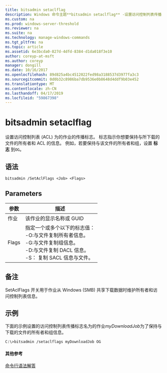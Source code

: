 ```yaml
---
title: bitsadmin setaclflag
description: Windows 命令主题**bitsadmin setaclflag** -设置访问控制列表传播标志。
ms.custom: na
ms.prod: windows-server-threshold
ms.reviewer: na
ms.suite: na
ms.technology: manage-windows-commands
ms.tgt_pltfrm: na
ms.topic: article
ms.assetid: 6e3bcda0-827d-4dfd-8384-d1da018f3e10
author: coreyp-at-msft
ms.author: coreyp
manager: dongill
ms.date: 10/16/2017
ms.openlocfilehash: 89d825a4bc4512022fed98a3188537d3977fa3c3
ms.sourcegitcommit: 0d0b32c8986ba7db9536e0b8648d4ddf9b03e452
ms.translationtype: MT
ms.contentlocale: zh-CN
ms.lasthandoff: 04/17/2019
ms.locfileid: "59867398"
---
```

# <a name="bitsadmin-setaclflag"></a>bitsadmin setaclflag

设置访问控制列表 (ACL) 为的作业的传播标志。 标志指示你想要保持与所下载的文件的所有者和 ACL 的信息。 例如，若要保持与该文件的所有者和组，设置 **标志** 到`OG`。

## <a name="syntax"></a>语法

```
bitsadmin /SetAclFlags <Job> <Flags>
```

## <a name="parameters"></a>Parameters

|参数|描述|
|---------|-----------|
|作业|该作业的显示名称或 GUID|
|Flags|指定一个或多个以下的标志值：</br>-O:与文件复制所有者信息。</br>-G:与文件复制组信息。</br>-D:与文件复制 DACL 信息。</br>-S： 复制 SACL 信息与文件。|

## <a name="remarks"></a>备注

SetAclFlags 开关用于作业从 Windows (SMB) 共享下载数据时维护所有者和访问控制列表信息。

## <a name="BKMK_examples"></a>示例

下面的示例设置的访问控制列表传播标志名为的作业*myDownloadJob*为了保持与下载的文件的所有者和组信息。
```
C:\>bitsadmin /setaclflags myDownloadJob OG
```

#### <a name="additional-references"></a>其他参考

[命令行语法解答](command-line-syntax-key.md)